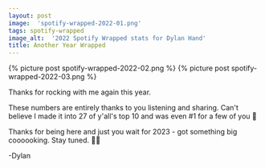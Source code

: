 ```yaml
---
layout: post
image:  'spotify-wrapped-2022-01.png'
tags: spotify-wrapped
image_alt:  '2022 Spotify Wrapped stats for Dylan Hand'
title: Another Year Wrapped
---
```


{% picture post spotify-wrapped-2022-02.png %}
{% picture post spotify-wrapped-2022-03.png %}

Thanks for rocking with me again this year. 

These numbers are entirely thanks to you listening and sharing. Can't believe I made it into 27 of y'all's top 10 and was even #1 for a few of you 🤯

Thanks for being here and just you wait for 2023 - got something big coooooking. Stay tuned.
🎷🐩

-Dylan